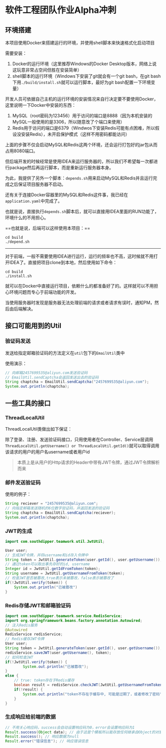 # 软件工程团队作业Alpha冲刺

## 环境搭建

本项目使用Docker来搭建运行的环境，并使用shell脚本来快速格式化启动项目

需要安装：

1. Docker的运行环境（这里推荐Windows的Docker Desktop版本，网络上说这玩意非常占空间但胜在安装简单）
2. shell脚本的运行环境（Windows下安装了git就会有一个git bash，在git bash下用`./build/install.sh`就可以运行脚本，最好为git bash配置一下环境变量）

开发人员可依据自己主机的运行环境的安装情况来自行决定要不要使用Docker，这里说明一下Docker中安装的东西：

1. MySQL（root密码为123456）用于访问的端口是8888（因为本机安装的MySQL一般使用的是3306，所以随意改了个端口来使用）
2. Redis用于访问的端口是6379（Windwos下安装Redis可能有点困难，所以假设没安装Redis），未开启保护模式（这样不用密码都能访问）

上面的步骤不仅会启动MySQL和Redis这两个环境，还会运行打包好的jar包从而占用8080端口。

但后端开发的时候经常是使用IDEA来运行服务器的，所以我们不希望每一次都进行package然后再运行脚本，而是重新运行服务器本身。

为此，我提供了另外一个脚本：`depends.sh`用来启动MySQL和Redis并且运行完成之后保证项目服务器不启动。

还有关于连接Docker容器里的MySQL和Redis这件事，我已经在`application.yaml`中完成了。

也就是说，直接执行`depends.sh`脚本后，就可以直接用IDEA里面的RUN功能了，环境什么的不用担心。

==也就是说，后端可以这样使用本项目：==

```shell
cd build
./depend.sh
```
---

对于前端，一般不需要使用IDEA进行运行，运行的频率也不高，这时候就不用打开IDEA了。直接把项目clone到本地，然后使用如下命令：

```shell
cd build
./install.sh
```

就可以在Docker中直接运行项目，依赖什么的都准备好了的。这样就可以不用担心环境问题而专心于前端功能的开发。

当使用服务器时发现是服务器无法处理前端的请求或者请求有误时，通知PM，然后由后端解决。

## 接口可能用到的Util

### 验证码发送

发送给指定邮箱验证码的方法定义在`util`包下的`EmailUtil`类中

使用演示：

```Java
// 向邮箱2457699535@aliyun.com发送验证码
// EmailUtil.sendCaptcha会返回发送出去的验证码
String chaptcha = EmailUtil.sendCaptcha("2457699535@aliyun.com");
System.out.println(chaptcha);
```

## 一些工具的接口

### ThreadLocalUtil

ThreadLocalUtil类做出如下保证：

除了登录、注册、发送验证码接口，只用使用者在Controller、Service层调用`ThreadLocalUtil.getUsername() or ThreadLocalUtil.getId()`就可以取得调用该请求的用户的用户名username或者用户id

> 本质上是从用户的Http请求的Header中带有JWT令牌，通过JWT令牌解析而来

### 邮件发送验证码

使用的例子：

```Java
String reciever = "2457699535@aliyun.com";
// 向指定邮箱发送随机的6位数字验证码，并返回发送的验证码
String chaptcha = EmailUtil.sendCaptcha(reciever);
System.out.println(chaptcha);
```

### JWT的生成

```Java
import com.southdipper.teamwork.util.JwtUtil;

User user;
// 生成JWT令牌，并将username和id存入令牌中 
String token = JwtUtil.generateToken(user.getId(), user.getUsername());
// 通过token可以取出事先存好的id, username
Integer id = JwtUtil.getIdFromToken(token);
String username = JwtUtil.getUsernameFromToken(token);
// 检查JWT是否被篡改,true表示未被篡改，false表示被篡改了
if(!JwtUtil.verify(token)) {
    System.out.println("已被篡改")
}
```

### Redis存储JWT和邮箱验证码

```Java
import com.southdipper.teamwork.service.RedisService;
import org.springframework.beans.factory.annotation.Autowired;
// 注入Redis服务
@Autowired
RedisService redisService;
// Redis缓存JWT令牌
User user; 
String token = JwtUtil.generateToken(user.getId(), user.getUsername());
redisService.saveJWT(user.getUsername(), token);
// 如何检查JWT
if(!JwtUtil.verify(token)) {
        System.out.println("已被篡改");
}
else {
    // true: token存在于Redis缓存
    boolean result = redisService.checkJWT(JwtUtil.getUsernameFromToken(token), token);
    if(!result) {
        System.out.println("token不存在于缓存中, 可能是过期了，或者修改了密码");
    }
}
```

### 生成响应给前端的数据

```Java
// 不用关心响应码，success会自动设置响应码为0，error会设置响应码为1
Result.success(Object data); // 由于这是个模板所以能存放任何继承自Object的对象
Result.success(); // 响应数据为null
Result.error("错误信息"); // 响应错误信息
```